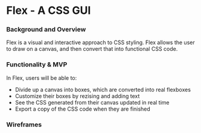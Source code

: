 # Flex - A CSS GUI

### Background and Overview

Flex is a visual and interactive approach to CSS styling. Flex allows the user to draw on a canvas, and then convert that into functional CSS code.

### Functionality & MVP

In Flex, users will be able to:
* Divide up a canvas into boxes, which are converted into real flexboxes
* Customize their boxes by rezising and adding text
* See the CSS generated from their canvas updated in real time
* Export a copy of the CSS code when they are finished

### Wireframes

